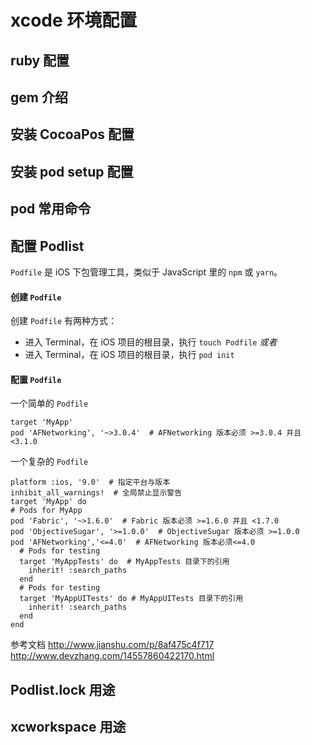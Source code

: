# xcode 环境配置

## ruby 配置

## gem 介绍

## 安装 CocoaPos 配置

## 安装 pod setup 配置

## pod 常用命令

## 配置 Podlist
`Podfile` 是 iOS 下包管理工具，类似于 JavaScript 里的 `npm` 或 `yarn`。

#### 创建 `Podfile`
创建 `Podfile` 有两种方式：
* 进入 Terminal，在 iOS 项目的根目录，执行 `touch Podfile`
*或者*
* 进入 Terminal，在 iOS 项目的根目录，执行 `pod init`

#### 配置 `Podfile`
一个简单的 `Podfile`
```
target 'MyApp'
pod 'AFNetworking', '~>3.0.4'  # AFNetworking 版本必须 >=3.0.4 并且 <3.1.0
```
一个复杂的 `Podfile`
```
platform :ios, '9.0'  # 指定平台与版本
inhibit_all_warnings!  # 全局禁止显示警告
target 'MyApp' do
# Pods for MyApp
pod 'Fabric', '~>1.6.0'  # Fabric 版本必须 >=1.6.0 并且 <1.7.0
pod 'ObjectiveSugar', '>=1.0.0'  # ObjectiveSugar 版本必须 >=1.0.0
pod 'AFNetworking','<=4.0'  # AFNetworking 版本必须<=4.0
  # Pods for testing
  target 'MyAppTests' do  # MyAppTests 目录下的引用 
    inherit! :search_paths
  end
  # Pods for testing
  target 'MyAppUITests' do # MyAppUITests 目录下的引用 
    inherit! :search_paths
  end
end
```

参考文档
http://www.jianshu.com/p/8af475c4f717
http://www.devzhang.com/14557860422170.html

## Podlist.lock 用途

## xcworkspace 用途



